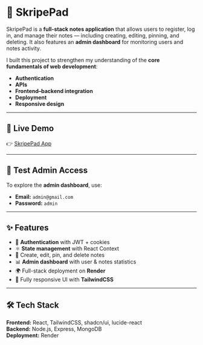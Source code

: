 # 📝 SkripePad  
SkripePad is a **full-stack notes application** that allows users to register, log in, and manage their notes — including creating, editing, pinning, and deleting. It also features an **admin dashboard** for monitoring users and notes activity.  

I built this project to strengthen my understanding of the **core fundamentals of web development**:  

- **Authentication**  
- **APIs**  
- **Frontend–backend integration**  
- **Deployment**  
- **Responsive design**  

---

## 🚀 Live Demo  
👉 [SkripePad App](https://skripepad-g6e2.onrender.com)  

---

## 🔑 Test Admin Access  
To explore the **admin dashboard**, use:  
- **Email:** `admin@gmail.com`  
- **Password:** `admin`  

---

## ✨ Features  
- 🔐 **Authentication** with JWT + cookies  
- ⚛️ **State management** with React Context  
- 📝 Create, edit, pin, and delete notes  
- 📊 **Admin dashboard** with user & notes statistics  
- 🌍 Full-stack deployment on **Render**  
- 📱 Fully responsive UI with **TailwindCSS**  

---

## 🛠️ Tech Stack  
**Frontend:** React, TailwindCSS, shadcn/ui, lucide-react  
**Backend:** Node.js, Express, MongoDB  
**Deployment:** Render  
